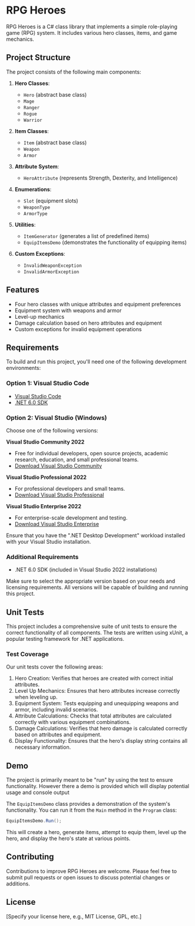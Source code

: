 # RPG Heroes

RPG Heroes is a C# class library that implements a simple role-playing game (RPG) system. It includes various hero classes, items, and game mechanics.

## Project Structure

The project consists of the following main components:

1. **Hero Classes**: 
   - `Hero` (abstract base class)
   - `Mage`
   - `Ranger`
   - `Rogue`
   - `Warrior`

2. **Item Classes**:
   - `Item` (abstract base class)
   - `Weapon`
   - `Armor`

3. **Attribute System**:
   - `HeroAttribute` (represents Strength, Dexterity, and Intelligence)

4. **Enumerations**:
   - `Slot` (equipment slots)
   - `WeaponType`
   - `ArmorType`

5. **Utilities**:
   - `ItemGenerator` (generates a list of predefined items)
   - `EquipItemsDemo` (demonstrates the functionality of equipping items)

6. **Custom Exceptions**:
   - `InvalidWeaponException`
   - `InvalidArmorException`

## Features

- Four hero classes with unique attributes and equipment preferences
- Equipment system with weapons and armor
- Level-up mechanics
- Damage calculation based on hero attributes and equipment
- Custom exceptions for invalid equipment operations

## Requirements

To build and run this project, you'll need one of the following development environments:

### Option 1: Visual Studio Code
- [Visual Studio Code](https://code.visualstudio.com/)
- [.NET 6.0 SDK](https://dotnet.microsoft.com/download/dotnet/6.0)

### Option 2: Visual Studio (Windows)
Choose one of the following versions:

**Visual Studio Community 2022**
- Free for individual developers, open source projects, academic research, education, and small professional teams.
- [Download Visual Studio Community](https://visualstudio.microsoft.com/vs/community/)

**Visual Studio Professional 2022**
- For professional developers and small teams.
- [Download Visual Studio Professional](https://visualstudio.microsoft.com/vs/professional/)

**Visual Studio Enterprise 2022**
- For enterprise-scale development and testing.
- [Download Visual Studio Enterprise](https://visualstudio.microsoft.com/vs/enterprise/)

Ensure that you have the ".NET Desktop Development" workload installed with your Visual Studio installation.

### Additional Requirements
- .NET 6.0 SDK (included in Visual Studio 2022 installations)

Make sure to select the appropriate version based on your needs and licensing requirements. All versions will be capable of building and running this project.

## Unit Tests

This project includes a comprehensive suite of unit tests to ensure the correct functionality of all components. The tests are written using xUnit, a popular testing framework for .NET applications.

### Test Coverage

Our unit tests cover the following areas:

1. Hero Creation: Verifies that heroes are created with correct initial attributes.
2. Level Up Mechanics: Ensures that hero attributes increase correctly when leveling up.
3. Equipment System: Tests equipping and unequipping weapons and armor, including invalid scenarios.
4. Attribute Calculations: Checks that total attributes are calculated correctly with various equipment combinations.
5. Damage Calculations: Verifies that hero damage is calculated correctly based on attributes and equipment.
6. Display Functionality: Ensures that the hero's display string contains all necessary information.

## Demo

The project is primarily meant to be "run" by using the test to ensure functionality. However there a demo is provided which will display potential usage and console output

The `EquipItemsDemo` class provides a demonstration of the system's functionality. You can run it from the `Main` method in the `Program` class:

```csharp
EquipItemsDemo.Run();
```

This will create a hero, generate items, attempt to equip them, level up the hero, and display the hero's state at various points.

## Contributing

Contributions to improve RPG Heroes are welcome. Please feel free to submit pull requests or open issues to discuss potential changes or additions.

## License

[Specify your license here, e.g., MIT License, GPL, etc.]

